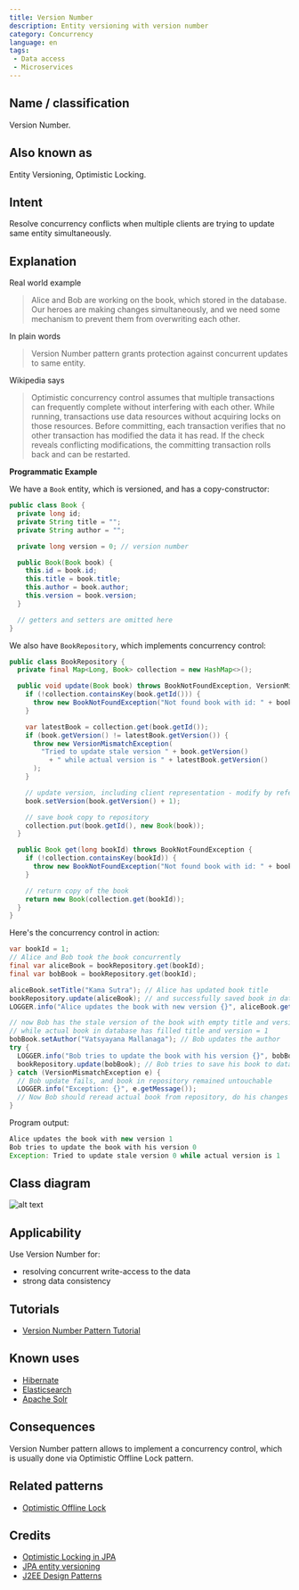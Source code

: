 ```yaml
---
title: Version Number
description: Entity versioning with version number
category: Concurrency
language: en
tags:
 - Data access
 - Microservices
---
```


## Name / classification

Version Number.

## Also known as

Entity Versioning, Optimistic Locking.

## Intent

Resolve concurrency conflicts when multiple clients are trying to update same entity simultaneously.

## Explanation

Real world example

> Alice and Bob are working on the book, which stored in the database. Our heroes are making
> changes simultaneously, and we need some mechanism to prevent them from overwriting each other.

In plain words

> Version Number pattern grants protection against concurrent updates to same entity.

Wikipedia says

> Optimistic concurrency control assumes that multiple transactions can frequently complete
> without interfering with each other. While running, transactions use data resources without
> acquiring locks on those resources. Before committing, each transaction verifies that no other
> transaction has modified the data it has read. If the check reveals conflicting modifications,
> the committing transaction rolls back and can be restarted.

**Programmatic Example**

We have a `Book` entity, which is versioned, and has a copy-constructor:

```java
public class Book {
  private long id;
  private String title = "";
  private String author = "";

  private long version = 0; // version number

  public Book(Book book) {
    this.id = book.id;
    this.title = book.title;
    this.author = book.author;
    this.version = book.version;
  }

  // getters and setters are omitted here
}
```

We also have `BookRepository`, which implements concurrency control:

```java
public class BookRepository {
  private final Map<Long, Book> collection = new HashMap<>();

  public void update(Book book) throws BookNotFoundException, VersionMismatchException {
    if (!collection.containsKey(book.getId())) {
      throw new BookNotFoundException("Not found book with id: " + book.getId());
    }

    var latestBook = collection.get(book.getId());
    if (book.getVersion() != latestBook.getVersion()) {
      throw new VersionMismatchException(
        "Tried to update stale version " + book.getVersion()
          + " while actual version is " + latestBook.getVersion()
      );
    }

    // update version, including client representation - modify by reference here
    book.setVersion(book.getVersion() + 1);

    // save book copy to repository
    collection.put(book.getId(), new Book(book));
  }

  public Book get(long bookId) throws BookNotFoundException {
    if (!collection.containsKey(bookId)) {
      throw new BookNotFoundException("Not found book with id: " + bookId);
    }

    // return copy of the book
    return new Book(collection.get(bookId));
  }
}
```

Here's the concurrency control in action:

```java
var bookId = 1;
// Alice and Bob took the book concurrently
final var aliceBook = bookRepository.get(bookId);
final var bobBook = bookRepository.get(bookId);

aliceBook.setTitle("Kama Sutra"); // Alice has updated book title
bookRepository.update(aliceBook); // and successfully saved book in database
LOGGER.info("Alice updates the book with new version {}", aliceBook.getVersion());

// now Bob has the stale version of the book with empty title and version = 0
// while actual book in database has filled title and version = 1
bobBook.setAuthor("Vatsyayana Mallanaga"); // Bob updates the author
try {
  LOGGER.info("Bob tries to update the book with his version {}", bobBook.getVersion());
  bookRepository.update(bobBook); // Bob tries to save his book to database
} catch (VersionMismatchException e) {
  // Bob update fails, and book in repository remained untouchable
  LOGGER.info("Exception: {}", e.getMessage());
  // Now Bob should reread actual book from repository, do his changes again and save again
}
```

Program output:

```java
Alice updates the book with new version 1
Bob tries to update the book with his version 0
Exception: Tried to update stale version 0 while actual version is 1
```

## Class diagram

![alt text](./etc/version-number.urm.png "Version Number pattern class diagram")

## Applicability

Use Version Number for:

* resolving concurrent write-access to the data
* strong data consistency

## Tutorials
* [Version Number Pattern Tutorial](http://www.java2s.com/Tutorial/Java/0355__JPA/VersioningEntity.htm)

## Known uses
 * [Hibernate](https://vladmihalcea.com/jpa-entity-version-property-hibernate/)
 * [Elasticsearch](https://www.elastic.co/guide/en/elasticsearch/reference/current/docs-index_.html#index-versioning)
 * [Apache Solr](https://lucene.apache.org/solr/guide/6_6/updating-parts-of-documents.html)

## Consequences
Version Number pattern allows to implement a concurrency control, which is usually done
via Optimistic Offline Lock pattern.

## Related patterns
* [Optimistic Offline Lock](https://martinfowler.com/eaaCatalog/optimisticOfflineLock.html)

## Credits
* [Optimistic Locking in JPA](https://www.baeldung.com/jpa-optimistic-locking)
* [JPA entity versioning](https://www.byteslounge.com/tutorials/jpa-entity-versioning-version-and-optimistic-locking)
* [J2EE Design Patterns](http://ommolketab.ir/aaf-lib/axkwht7wxrhvgs2aqkxse8hihyu9zv.pdf)
